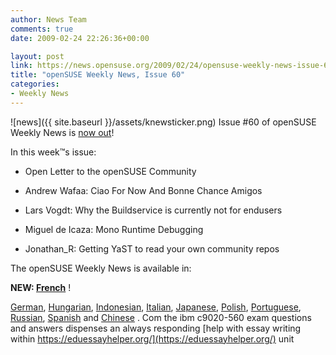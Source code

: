 ```yaml
---
author: News Team
comments: true
date: 2009-02-24 22:26:36+00:00

layout: post
link: https://news.opensuse.org/2009/02/24/opensuse-weekly-news-issue-60/
title: "openSUSE Weekly News, Issue 60"
categories:
- Weekly News
---
```

![news]({{ site.baseurl }}/assets/knewsticker.png) Issue #60 of openSUSE Weekly News is [now out](http://en.opensuse.org/OpenSUSE_Weekly_News/60)!  
  

In this week™s issue:


  * Open Letter to the openSUSE Community 

  * Andrew Wafaa: Ciao For Now And Bonne Chance Amigos 

  * Lars Vogdt: Why the Buildservice is currently not for endusers 

  * Miguel de Icaza: Mono Runtime Debugging 

  * Jonathan_R: Getting YaST to read your own community repos 




The openSUSE Weekly News is available in: 

**NEW: [French](http://fr.opensuse.org/OpenSUSE_Lettre_Information/60)**  !

[German](http://de.opensuse.org/OpenSUSE-Wochenschau/60),
[Hungarian](http://hu.opensuse.org/OpenSUSE_Heti_H%C3%ADrmond%C3%B3/60), 
[Indonesian](http://en.opensuse.org/OpenSUSE_Weekly_News/60/indonesian),
[Italian](http://it.opensuse.org/OpenSUSE_Newsletter_Settimanale/60),
[Japanese](http://ja.opensuse.org/OpenSUSE_Weekly_News/60),
[Polish](http://pl.opensuse.org/Tygodnik_openSUSE/60), 
[Portuguese](http://pt.opensuse.org/Not%C3%ADcias_da_semana_no_openSUSE/60),
[Russian](http://ru.opensuse.org/%D0%95%D0%B6%D0%B5%D0%BD%D0%B5%D0%B4%D0%B5%D0%BB%D1%8C%D0%BD%D1%8B%D0%B5_%D0%BD%D0%BE%D0%B2%D0%BE%D1%81%D1%82%D0%B8_openSUSE/60),
[Spanish](http://es.opensuse.org/OpenSUSE_Noticias_Semanales/60)  and
[Chinese](http://en.opensuse.org/OpenSUSE_Weekly_News/60/chinese) . Com the ibm c9020-560 exam questions and answers dispenses an always responding [help with essay writing within https://eduessayhelper.org/](https://eduessayhelper.org/) unit		
